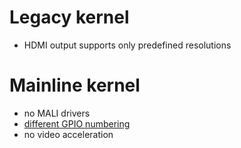# Legacy kernel

- HDMI output supports only predefined resolutions

# Mainline kernel

- no MALI drivers
- [different GPIO numbering](http://linux-sunxi.org/GPIO)
- no video acceleration
